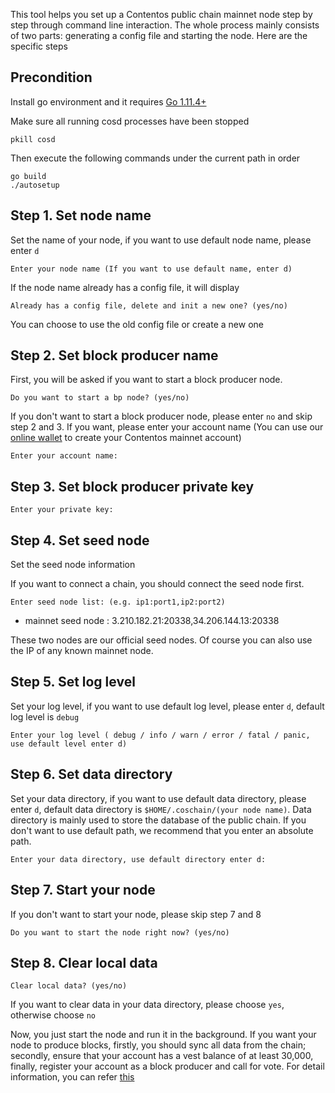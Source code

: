 This tool helps you set up a Contentos public chain mainnet node step by step through command line interaction.
The whole process mainly consists of two parts: generating a config file and starting the node. Here are the specific steps

## Precondition

Install go environment and it requires [Go 1.11.4+](https://golang.org/dl/)

Make sure all running cosd processes have been stopped
```
pkill cosd
```

Then execute the following commands under the current path in order
```
go build
./autosetup
```

## Step 1. Set node name

Set the name of your node, if you want to use default node name, please enter `d`
```
Enter your node name (If you want to use default name, enter d)
```

If the node name already has a config file, it will display

```
Already has a config file, delete and init a new one? (yes/no)
```

You can choose to use the old config file or create a new one

## Step 2. Set block producer name
First, you will be asked if you want to start a block producer node.
```
Do you want to start a bp node? (yes/no)
```
If you don't want to start a block producer node, please enter `no` and skip step 2 and 3. If you want, please enter your account name (You can use our [online wallet](https://wallet.contentos.io/) to create your Contentos mainnet account)
```
Enter your account name:
```

## Step 3. Set block producer private key
```
Enter your private key:
```

## Step 4. Set seed node

Set the seed node information

If you want to connect a chain, you should connect the seed node first.
```
Enter seed node list: (e.g. ip1:port1,ip2:port2)
```

* mainnet seed node : 3.210.182.21:20338,34.206.144.13:20338

These two nodes are our official seed nodes. Of course you can also use the IP of any known mainnet node.

## Step 5. Set log level

Set your log level, if you want to use default log level, please enter `d`, default log level is `debug`
```
Enter your log level ( debug / info / warn / error / fatal / panic, use default level enter d)
```

## Step 6. Set data directory

Set your data directory, if you want to use default data directory, please enter `d`, default data directory is `$HOME/.coschain/(your node name)`.
Data directory is mainly used to store the database of the public chain. If you don't want to use default path, we recommend that you enter an absolute path.
```
Enter your data directory, use default directory enter d:
```

## Step 7. Start your node

If you don't want to start your node, please skip step 7 and 8
```
Do you want to start the node right now? (yes/no)
```

## Step 8. Clear local data

```
Clear local data? (yes/no)
```
If you want to clear data in your data directory, please choose `yes`, otherwise choose `no`


Now, you just start the node and run it in the background. If you want your node to produce blocks, firstly, you should sync all data from the chain;
secondly, ensure that your account has a vest balance of at least 30,000, finally, register your account as a block producer and call for vote. For detail information, you can refer [this](https://github.com/coschain/contentos-go/blob/dev/bp.md)